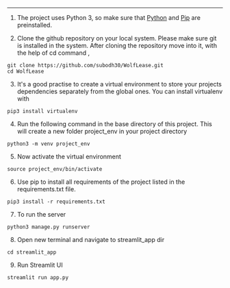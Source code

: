 ---
1. The project uses Python 3, so make sure that [Python](https://www.python.org/downloads/) and [Pip](https://pip.pypa.io/en/stable/installation/) are preinstalled. 

2. Clone the github repository on your local system. Please make sure git is installed in the system. After cloning the repository move into it, with the help of cd command ,
```
git clone https://github.com/subodh30/WolfLease.git
cd WolfLease
```
3. It's a good practise to create a virtual environment to store your projects dependencies separately from the global ones. You can install virtualenv with
```
pip3 install virtualenv
```
4. Run the following command in the base directory of this project. This will create a new folder project_env in your project directory
```
python3 -m venv project_env
```
5. Now activate the virtual environment
```
source project_env/bin/activate
```
6. Use pip to install all requirements of the project listed in the requirements.txt file.
```
pip3 install -r requirements.txt
```
7. To run the server
```
python3 manage.py runserver
```
8. Open new terminal and navigate to streamlit_app dir
```
cd streamlit_app
```
9. Run Streamlit UI
```
streamlit run app.py
```
